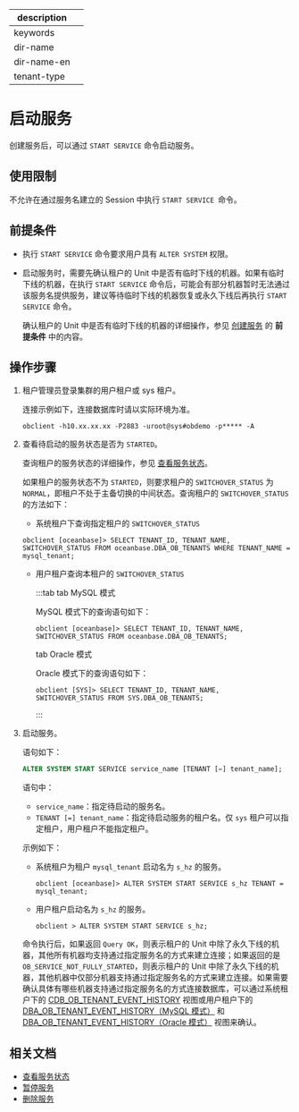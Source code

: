 |description||
|---|---|
|keywords||
|dir-name||
|dir-name-en||
|tenant-type||

# 启动服务

创建服务后，可以通过 `START SERVICE` 命令启动服务。

## 使用限制

不允许在通过服务名建立的 Session 中执行 `START SERVICE `命令。

## 前提条件

* 执行 `START SERVICE` 命令要求用户具有 `ALTER SYSTEM` 权限。

* 启动服务时，需要先确认租户的 Unit 中是否有临时下线的机器。如果有临时下线的机器，在执行 `START SERVICE` 命令后，可能会有部分机器暂时无法通过该服务名提供服务，建议等待临时下线的机器恢复或永久下线后再执行 `START SERVICE` 命令。

  确认租户的 Unit 中是否有临时下线的机器的详细操作，参见 [创建服务](100.create-service.md) 的 **前提条件** 中的内容。

## 操作步骤

1. 租户管理员登录集群的用户租户或 sys 租户。

   连接示例如下，连接数据库时请以实际环境为准。

   ```shell
   obclient -h10.xx.xx.xx -P2883 -uroot@sys#obdemo -p***** -A
   ```

2. 查看待启动的服务状态是否为 `STARTED`。

   查询租户的服务状态的详细操作，参见 [查看服务状态](200.view-service-status.md)。

   如果租户的服务状态不为 `STARTED`，则要求租户的 `SWITCHOVER_STATUS` 为 `NORMAL`，即租户不处于主备切换的中间状态。查询租户的 `SWITCHOVER_STATUS` 的方法如下：

   * 系统租户下查询指定租户的 `SWITCHOVER_STATUS`

    ```shell
    obclient [oceanbase]> SELECT TENANT_ID, TENANT_NAME, SWITCHOVER_STATUS FROM oceanbase.DBA_OB_TENANTS WHERE TENANT_NAME = mysql_tenant;
    ```

   * 用户租户查询本租户的 `SWITCHOVER_STATUS`

      :::tab
      tab MySQL 模式

      MySQL 模式下的查询语句如下：

      ```shell
      obclient [oceanbase]> SELECT TENANT_ID, TENANT_NAME, SWITCHOVER_STATUS FROM oceanbase.DBA_OB_TENANTS;
      ```

      tab Oracle 模式

      Oracle 模式下的查询语句如下：

      ```shell
      obclient [SYS]> SELECT TENANT_ID, TENANT_NAME, SWITCHOVER_STATUS FROM SYS.DBA_OB_TENANTS;
      ```

      :::

3. 启动服务。

   语句如下：

   ```sql
   ALTER SYSTEM START SERVICE service_name [TENANT [=] tenant_name];
   ```

   语句中：

   * `service_name`：指定待启动的服务名。
   * `TENANT [=] tenant_name`：指定待启动服务的租户名。仅 `sys` 租户可以指定租户，用户租户不能指定租户。

   示例如下：

   * 系统租户为租户 `mysql_tenant` 启动名为 `s_hz` 的服务。

      ```shell
      obclient [oceanbase]> ALTER SYSTEM START SERVICE s_hz TENANT = mysql_tenant;
      ```

   * 用户租户启动名为 `s_hz` 的服务。

      ```shell
      obclient > ALTER SYSTEM START SERVICE s_hz;
      ```

   命令执行后，如果返回 `Query OK`，则表示租户的 Unit 中除了永久下线的机器，其他所有机器均支持通过指定服务名的方式来建立连接；如果返回的是 `OB_SERVICE_NOT_FULLY_STARTED`，则表示租户的 Unit 中除了永久下线的机器，其他机器中仅部分机器支持通过指定服务名的方式来建立连接。如果需要确认具体有哪些机器支持通过指定服务名的方式连接数据库，可以通过系统租户下的 [CDB_OB_TENANT_EVENT_HISTORY](../../../../700.reference/700.system-views/300.system-view-of-sys-tenant/200.dictionary-view-of-sys-tenant/11400.o-cdb_ob_tenant_event_history-of-sys-tenant.md) 视图或用户租户下的 [DBA_OB_TENANT_EVENT_HISTORY（MySQL 模式）](../../../../700.reference/700.system-views/400.system-view-of-mysql-mode/200.dictionary-view-of-mysql-mode/12200.o-dba_ob_tenant_event_history-of-mysql-mode.md) 和 [DBA_OB_TENANT_EVENT_HISTORY（Oracle 模式）](../../../../700.reference/700.system-views/500.system-view-of-oracle-mode/200.dictionary-view-of-oracle-mode/16100.dba_ob_tenant_event_history-of-oracle-mode.md) 视图来确认。

## 相关文档

* [查看服务状态](200.view-service-status.md)
* [暂停服务](400.stop-service.md)
* [删除服务](500.delete-service.md)